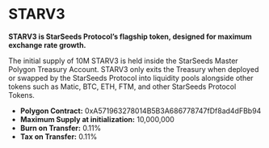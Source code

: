 # STARV3

**STARV3 is StarSeeds Protocol’s flagship token, designed for maximum exchange rate growth.**

The initial supply of 10M STARV3 is held inside the StarSeeds Master Polygon Treasury Account. STARV3 only exits the Treasury when deployed or swapped by the StarSeeds Protocol into liquidity pools alongside other tokens such as Matic, BTC, ETH, FTM, and other StarSeeds Protocol Tokens.

* **Polygon Contract:** 0xA571963278014B5B3A686778747fDf8ad4dFBb94
* **Maximum Supply at initialization:** 10,000,000
* **Burn on Transfer:** 0.11%
* **Tax on Transfer:** 0.11%
